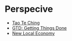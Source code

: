 # Perspecive

* [Tao Te Ching](/reference/books/lao-tzu-the-book-of-the-way/)  
* [GTD: Getting Things Done](/reference/books/gtd-getting-things-done/)  
* [New Local Economy](/reference/books/new-local-economy/)  
